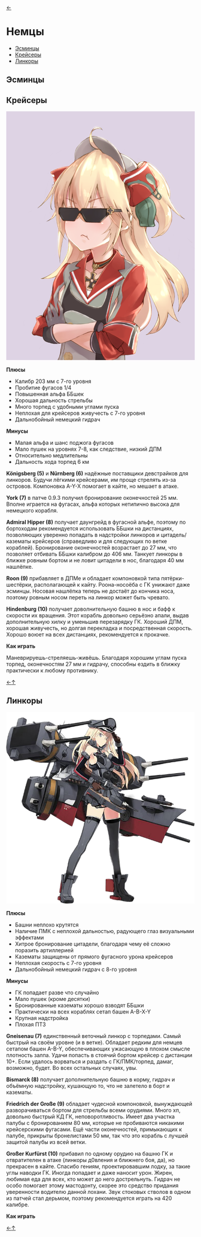 [←](readme.md)

# Немцы

- [Эсминцы](#Эсминцы)
- [Крейсеры](#Крейсеры)
- [Линкоры](#Линкоры)

## Эсминцы

## Крейсеры
![Admiral_Hipper](images/admiral_hipper.png)

**Плюсы**
- Калибр 203 мм с 7-го уровня
- Пробитие фугасов 1/4
- Повышенная альфа ББшек
- Хорошая дальность стрельбы
- Много торпед с удобными углами пуска
- Неплохая для крейсеров живучесть с 7-го уровня
- Дальнобойный немецкий гидрач

**Минусы**
- Малая альфа и шанс поджога фугасов
- Мало пушек на уровнях 7-8, как следствие, низкий ДПМ
- Относительно медлительны
- Дальность хода торпед 6 км

**Königsberg (5)** и **Nürnberg (6)** надёжные поставщики девстрайков для линкоров. Будучи лёгкими крейсерами, им проще стрелять из-за островов. Компоновка A-Y-X помогает в кайте, но мешает в атаке.

**York (7)** в патче 0.9.3 получил бронирование оконечностей 25 мм. Вполне играется на фугасах, альфа которых нетипично высока для немецкого корабля.

**Admiral Hipper (8)** получает даунгрейд в фугасной альфе, поэтому по бортоходам рекомендуется использовать ББшки на дистанциях, позволяющих уверенно попадать в надстройки линкоров и цитадель/казематы крейсеров (справедливо и для следующих по ветке кораблей). Бронирование оконечностей возрастает до 27 мм, что позволяет отбивать ББшки калибром до 406 мм. Танкует линкоры в ближке ровным бортом и не ловит цитадели в нос, благодаря 40 мм нашлёпке.

**Roon (9)** прибавляет в ДПМе и обладает компоновкой типа пятёрки-шестёрки, располагающей к кайту. Роона-носоёба с ГК унижают даже эсминцы. Носовая нашлёпка теперь не достаёт до кончика носа, поэтому ровным носом переть на линкор может быть чревато.

**Hindenburg (10)** получает доволнительную башню в нос и бафф к скорости их вращения. Этот корабль довольно серьёзно апали, выдав дополнительную хилку и уменьшив перезарядку ГК. Хороший ДПМ, хорошая живучесть, но долгая перекладка и посредственная скорость. Хорошо воюет на всех дистанциях, рекомендуется к прокачке.

**Как играть**

Маневрируешь-стреляешь-живёшь. Благодаря хорошим углам пуска торпед, оконечностям 27 мм и гидрачу, способны ездить в ближку практически к любому противнику.

[←](readme.md)[↑](#Немцы)

## Линкоры
![Bismarck](images/bismarck.jpg)

**Плюсы**
- Башни неплохо крутятся
- Наличие ПМК с неплохой дальностью, радующего глаз визуальными эффектами
- Хитрое бронирование цитадели, благодаря чему её сложно поразить артиллерией
- Казематы защищены от прямого фугасного урона крейсеров
- Неплохая скорость с 7-го уровня
- Дальнобойный немецкий гидрач с 8-го уровня

**Минусы**
- ГК попадает разве что случайно
- Мало пушек (кроме десятки)
- Бронированные казематы хорошо взводят ББшки
- Практически на всех кораблях сетап башен A-B-X-Y
- Крупная надстройка
- Плохая ПТЗ

**Gneisenau (7)** единственный веточный линкор с торпедами. Самый быстрый на своём уровне (и в ветке). Обладает редким для немцев сетапом башен A-B-Y, обеспечивающих ужасающую в плохом смысле плотность залпа. Удачи попасть в стоячий бортом крейсер с дистанции 10+. Если удалось ворваться и раздать с ГК/ПМК/торпед, дамаг, возможно, будет. Во всех остальных случаях, увы.

**Bismarck (8)** получает дополнительную башню в корму, гидрач и объёмную надстройку, кушающую то, что не залетело в борт и казематы.

**Friedrich der Große (9)** обладает чудесной компоновкой, вынуждающей разворачиваться бортом для стрельбы всеми орудиями. Много хп, довольно быстрый КД ГК, неповоротливость. Имеет два участка палубы с бронированием 80 мм, которые не пробиваются никакими крейсерскими фугасами. Ещё части оконечностей, примыкающих к палубе, прикрыты бронелистами 50 мм, так что это корабль с лучшей защитой палубы из всей ветки.

**Großer Kurfürst (10)** прибавил по одному орудию на башню ГК и отвратителен в атаке (линкоры д0вления и ближнего боя, да), но прекрасен в кайте. Спасибо гениям, проектировавшим лодку, за такие углы наводки ГК. Иногда попадает и даже наносит урон. Жирен, любимая еда для всех, кто может до него дострельнуть. Гидрач не особо помогает этому мастодонту, скорее это средство придания уверенности водителю данной лохани. Звук стоковых стволов в одном из патчей стал дерьмом, поэтому рекомендуется играть на 420 калибре.

**Как играть**



[←](readme.md)[↑](#Немцы)
